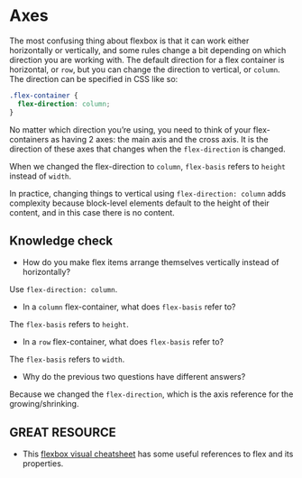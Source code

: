 # Axes

The most confusing thing about flexbox is that it can work either horizontally or vertically, and some rules change a bit depending on which direction you are working with.
The default direction for a flex container is horizontal, or <code>row</code>, but you can change the direction to vertical, or <code>column</code>. The direction can be specified in CSS like so:

```css
.flex-container {
  flex-direction: column;
}
```
No matter which direction you’re using, you need to think of your flex-containers as having 2 axes: the main axis and the cross axis. It is the direction of these axes that changes when the <code>flex-direction</code> is changed.

When we changed the flex-direction to `column`, `flex-basis` refers to `height` instead of `width`.

In practice, changing things to vertical using `flex-direction: column` adds complexity because block-level elements default to the height of their content, and in this case there is no content.

## Knowledge check

* How do you make flex items arrange themselves vertically instead of horizontally?

Use `flex-direction: column`.

* In a `column` flex-container, what does `flex-basis` refer to?

The `flex-basis` refers to `height`.

* In a `row` flex-container, what does `flex-basis` refer to?

The `flex-basis` refers to `width`.

* Why do the previous two questions have different answers?

Because we changed the `flex-direction`, which is the axis reference for the growing/shrinking.

## GREAT RESOURCE

* This <a href="https://flexbox.malven.co/" target="_blank" rel="noopener noreferrer">flexbox visual cheatsheet</a> has some useful references to flex and its properties.
